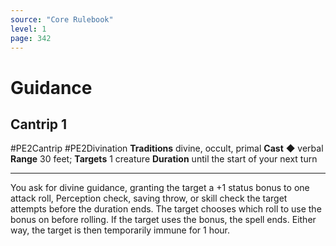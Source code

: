 ```yaml
---
source: "Core Rulebook"
level: 1
page: 342
---
```


# Guidance
## Cantrip 1
#PE2Cantrip #PE2Divination 
**Traditions** divine, occult, primal
**Cast** ◆ verbal
**Range** 30 feet; **Targets** 1 creature
**Duration** until the start of your next turn

-----
You ask for divine guidance, granting the target a +1 status bonus to one attack roll, Perception check, saving throw, or skill check the target attempts before the duration ends. The target chooses which roll to use the bonus on before rolling. If the target uses the bonus, the spell ends. Either way, the target is then temporarily immune for 1 hour.